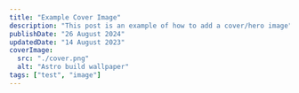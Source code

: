 ```yaml
---
title: "Example Cover Image"
description: "This post is an example of how to add a cover/hero image"
publishDate: "26 August 2024"
updatedDate: "14 August 2023"
coverImage:
  src: "./cover.png"
  alt: "Astro build wallpaper"
tags: ["test", "image"]
---
```


